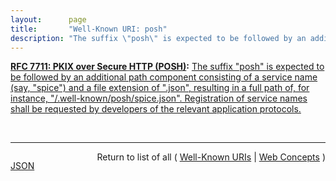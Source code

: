 ```yaml
---
layout:      page
title:       "Well-Known URI: posh"
description: "The suffix \"posh\" is expected to be followed by an additional path component consisting of a service name (say, \"spice\") and a file extension of \".json\", resulting in a full path of, for instance, \"/.well-known/posh/spice.json\". Registration of service names shall be requested by developers of the relevant application protocols."
---
```


**[RFC 7711: PKIX over Secure HTTP (POSH)](/specs/IETF/RFC/7711 "Experience has shown that it is difficult to deploy proper PKIX certificates for Transport Layer Security (TLS) in multi-tenanted environments. As a result, domains hosted in such environments often deploy applications using certificates that identify the hosting service, not the hosted domain. Such deployments force end users and peer services to accept a certificate with an improper identifier, resulting in degraded security. This document defines methods that make it easier to deploy certificates for proper server identity checking in non-HTTP application protocols. Although these methods were developed for use in the Extensible Messaging and Presence Protocol (XMPP) as a Domain Name Association (DNA) prooftype, they might also be usable in other non-HTTP application protocols."):** [The suffix "posh" is expected to be followed by an additional path component consisting of a service name (say, "spice") and a file extension of ".json", resulting in a full path of, for instance, "/.well-known/posh/spice.json". Registration of service names shall be requested by developers of the relevant application protocols.](http://tools.ietf.org/html/rfc7711#section-9.1 "Read documentation for Well-Known URI &#34;posh&#34;")

<br/>
<hr/>

<p style="float : left"><a href="posh.json" title="JSON representing this particular Web Concept value">JSON</a></p>
<p style="text-align: right">Return to list of all ( <a href="../well-known-uris">Well-Known URIs</a> | <a href="../">Web Concepts</a> )</p>
